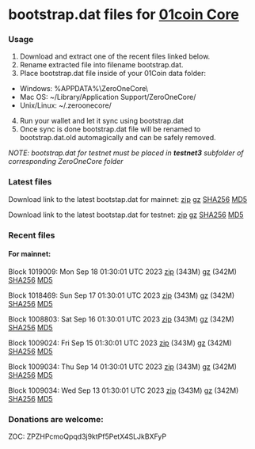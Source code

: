 # bootstrap.dat files for [01coin Core](https://01coin.io)

### Usage

1. Download and extract one of the recent files linked below.
2. Rename extracted file into filename bootstrap.dat.
3. Place bootstrap.dat file inside of your 01Coin data folder:
 - Windows: %APPDATA%\ZeroOneCore\
 - Mac OS: ~/Library/Application Support/ZeroOneCore/
 - Unix/Linux: ~/.zeroonecore/
4. Run your wallet and let it sync using bootstrap.dat
5. Once sync is done bootstrap.dat file will be renamed to bootstrap.dat.old automagically and can be safely removed.

_NOTE: bootstrap.dat for testnet must be placed in **testnet3** subfolder of corresponding ZeroOneCore folder_

### Latest files
Download link to the latest bootstap.dat for mainnet: [zip](https://files.01coin.io/mainnet/bootstrap.dat.zip) [gz](https://files.01coin.io/mainnet/bootstrap.dat.tar.gz) [SHA256](https://files.01coin.io/mainnet/sha256.txt) [MD5](https://files.01coin.io/mainnet/md5.txt)

Download link to the latest bootstap.dat for testnet: [zip](https://files.01coin.io/testnet/bootstrap.dat.zip) [gz](https://files.01coin.io/testnet/bootstrap.dat.tar.gz) [SHA256](https://files.01coin.io/testnet/sha256.txt) [MD5](https://files.01coin.io/testnet/md5.txt)

### Recent files

#### For mainnet:

Block 1019009: Mon Sep 18 01:30:01 UTC 2023 [zip](https://files.01coin.io/mainnet/2023-09-18/bootstrap.dat.zip) (343M) [gz](https://files.01coin.io/mainnet/2023-09-18/bootstrap.dat.tar.gz) (342M) [SHA256](https://files.01coin.io/mainnet/2023-09-18/sha256.txt) [MD5](https://files.01coin.io/mainnet/2023-09-18/md5.txt)

Block 1018469: Sun Sep 17 01:30:01 UTC 2023 [zip](https://files.01coin.io/mainnet/2023-09-17/bootstrap.dat.zip) (343M) [gz](https://files.01coin.io/mainnet/2023-09-17/bootstrap.dat.tar.gz) (342M) [SHA256](https://files.01coin.io/mainnet/2023-09-17/sha256.txt) [MD5](https://files.01coin.io/mainnet/2023-09-17/md5.txt)

Block 1008803: Sat Sep 16 01:30:01 UTC 2023 [zip](https://files.01coin.io/mainnet/2023-09-16/bootstrap.dat.zip) (343M) [gz](https://files.01coin.io/mainnet/2023-09-16/bootstrap.dat.tar.gz) (342M) [SHA256](https://files.01coin.io/mainnet/2023-09-16/sha256.txt) [MD5](https://files.01coin.io/mainnet/2023-09-16/md5.txt)

Block 1009024: Fri Sep 15 01:30:01 UTC 2023 [zip](https://files.01coin.io/mainnet/2023-09-15/bootstrap.dat.zip) (343M) [gz](https://files.01coin.io/mainnet/2023-09-15/bootstrap.dat.tar.gz) (342M) [SHA256](https://files.01coin.io/mainnet/2023-09-15/sha256.txt) [MD5](https://files.01coin.io/mainnet/2023-09-15/md5.txt)

Block 1009034: Thu Sep 14 01:30:01 UTC 2023 [zip](https://files.01coin.io/mainnet/2023-09-14/bootstrap.dat.zip) (343M) [gz](https://files.01coin.io/mainnet/2023-09-14/bootstrap.dat.tar.gz) (342M) [SHA256](https://files.01coin.io/mainnet/2023-09-14/sha256.txt) [MD5](https://files.01coin.io/mainnet/2023-09-14/md5.txt)

Block 1009034: Wed Sep 13 01:30:01 UTC 2023 [zip](https://files.01coin.io/mainnet/2023-09-13/bootstrap.dat.zip) (343M) [gz](https://files.01coin.io/mainnet/2023-09-13/bootstrap.dat.tar.gz) (342M) [SHA256](https://files.01coin.io/mainnet/2023-09-13/sha256.txt) [MD5](https://files.01coin.io/mainnet/2023-09-13/md5.txt)


### Donations are welcome:

ZOC: ZPZHPcmoQpqd3j9ktPf5PetX4SLJkBXFyP

